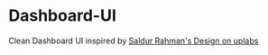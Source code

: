 # Dashboard-UI

Clean Dashboard UI inspired by [Saldur Rahman's Design on uplabs](https://www.uplabs.com/posts/dashboard-design-exploration-2)